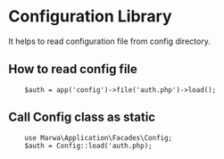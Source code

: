 # Configuration Library
It helps to read configuration file from config directory.

## How to read config file

        $auth = app('config')->file('auth.php')->load();
## Call Config class as static
        use Marwa\Application\Facades\Config;
        $auth = Config::load('auth.php);

